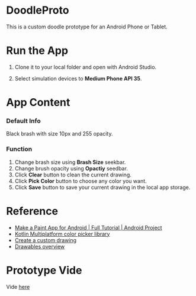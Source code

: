 # DoodleProto
This is a custom doodle prototype for an Android Phone or Tablet.

# Run the App
1. Clone it to your local folder and open with Android Studio.

2. Select simulation devices to **Medium Phone API 35**.

# App Content

### Default Info

Black brash with size 10px and 255 opacity.

### Function
1. Change brash size using **Brash Size** seekbar.
2. Change brush opacity using **Opactiy** seedbar.
3. Click **Clear** button to clean the current drawing.
4. Click **Pick Color** button to choose any color you want.
5. Click **Save** button to save your current drawing in the local app storage.

# Reference
- [Make a Paint App for Android | Full Tutorial | Android Project](https://www.youtube.com/watch?v=xGrOHLk60q8)
- [Kotlin Multiplatform color picker library](https://github.com/skydoves/colorpicker-compose)
- [Create a custom drawing](https://developer.android.com/develop/ui/views/layout/custom-views/custom-drawing)
- [Drawables overview](https://developer.android.com/develop/ui/views/graphics/drawables)

# Prototype Vide
Vide [here](https://drive.google.com/file/d/1ZxnDpQyjsgFgWzFX59DGXv3YQysPJNPS/view?usp=drive_link)
